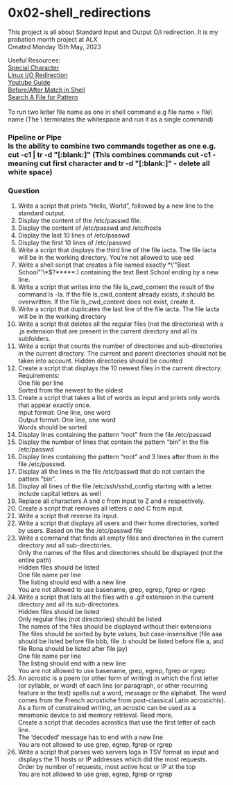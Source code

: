 # 0x02-shell_redirections
This project is all about Standard Input and Output O/I redirection. It is my probation month project at ALX <br>
Created Monday 15th May, 2023

Useful Resources:<br>
[Special Character](http://mywiki.wooledge.org/BashGuide/SpecialCharacters)<br>
[Linux I/O Redirection](http://linuxcommand.org/lc3_lts0070.php)<br>
[Youtube Guide](https://www.youtube.com/watch?v=B7nHENGa7pc)<br>
[Before/After Match in Shell](https://linuxhint.com/show-lines-before-after-match-via-grep/)<br>
[Search A File for Pattern](https://www.ibm.com/docs/en/i/7.1?topic=data-grep)
<br><br>
To run two letter file name as one in shell command e.g file name = file\ name (The \ terminates the whitespace and run it as a single command)
### Pipeline or Pipe <br>Is the ability to combine two commands together as one e.g. cut -c1 | tr -d "[:blank:]" (This combines commands cut -c1 - meaning cut first character and tr -d "[:blank:]" - delete all white space)

### Question
1. Write a script that prints “Hello, World”, followed by a new line to the standard output.
2. Display the content of the /etc/passwd file.
3. Display the content of /etc/passwd and /etc/hosts
4. Display the last 10 lines of /etc/passwd
5. Display the first 10 lines of /etc/passwd
6. Write a script that displays the third line of the file iacta. The file iacta will be in the working directory. You’re not allowed to use sed
7. Write a shell script that creates a file named exactly \*\\'"Best School"\'\\*$\?\*\*\*\*\*:) containing the text Best School ending by a new line.
8. Write a script that writes into the file ls_cwd_content the result of the command ls -la. If the file ls_cwd_content already exists, it should be overwritten. If the file ls_cwd_content does not exist, create it.
9. Write a script that duplicates the last line of the file iacta. The file iacta will be in the working directory
10. Write a script that deletes all the regular files (not the directories) with a .js extension that are present in the current directory and all its subfolders.
11. Write a script that counts the number of directories and sub-directories in the current directory. The current and parent directories should not be taken into account. Hidden directories should be counted
12. Create a script that displays the 10 newest files in the current directory.<br>
Requirements:<br>
One file per line<br>
Sorted from the newest to the oldest
13.  Create a script that takes a list of words as input and prints only words that appear exactly once.<br>
Input format: One line, one word<br>
Output format: One line, one word<br>
Words should be sorted
14.  Display lines containing the pattern “root” from the file /etc/passwd
15.  Display the number of lines that contain the pattern “bin” in the file /etc/passwd
16.  Display lines containing the pattern “root” and 3 lines after them in the file /etc/passwd.
17.  Display all the lines in the file /etc/passwd that do not contain the pattern “bin”.
18.  Display all lines of the file /etc/ssh/sshd_config starting with a letter. include capital letters as well
19.  Replace all characters A and c from input to Z and e respectively.
20.  Create a script that removes all letters c and C from input.
21.  Write a script that reverse its input.
22.  Write a script that displays all users and their home directories, sorted by users. Based on the the /etc/passwd file
23.  Write a command that finds all empty files and directories in the current directory and all sub-directories.<br>
Only the names of the files and directories should be displayed (not the entire path)<br>
Hidden files should be listed<br>
One file name per line<br>
The listing should end with a new line<br>
You are not allowed to use basename, grep, egrep, fgrep or rgrep
24.  Write a script that lists all the files with a .gif extension in the current directory and all its sub-directories.<br>
Hidden files should be listed<br>
Only regular files (not directories) should be listed<br>
The names of the files should be displayed without their extensions<br>
The files should be sorted by byte values, but case-insensitive (file aaa should be listed before file bbb, file .b should be listed before file a, and file Rona should be listed after file jay)<br>
One file name per line<br>
The listing should end with a new line<br>
You are not allowed to use basename, grep, egrep, fgrep or rgrep
25.  An acrostic is a poem (or other form of writing) in which the first letter (or syllable, or word) of each line (or paragraph, or other recurring feature in the text) spells out a word, message or the alphabet. The word comes from the French acrostiche from post-classical Latin acrostichis). As a form of constrained writing, an acrostic can be used as a mnemonic device to aid memory retrieval. Read more.<br>
Create a script that decodes acrostics that use the first letter of each line.<br>
The ‘decoded’ message has to end with a new line<br>
You are not allowed to use grep, egrep, fgrep or rgrep
26.  Write a script that parses web servers logs in TSV format as input and displays the 11 hosts or IP addresses which did the most requests.<br>
Order by number of requests, most active host or IP at the top<br>
You are not allowed to use grep, egrep, fgrep or rgrep
